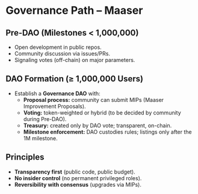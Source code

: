 # Governance Path – Maaser

## Pre-DAO (Milestones < 1,000,000)
- Open development in public repos.
- Community discussion via issues/PRs.
- Signaling votes (off-chain) on major parameters.

## DAO Formation (≥ 1,000,000 Users)
- Establish a **Governance DAO** with:
  - **Proposal process:** community can submit MIPs (Maaser Improvement Proposals).
  - **Voting:** token-weighted or hybrid (to be decided by community during Pre-DAO).
  - **Treasury:** created only by DAO vote; transparent, on-chain.
  - **Milestone enforcement:** DAO custodies rules; listings only after the 1M milestone.

## Principles
- **Transparency first** (public code, public budget).
- **No insider control** (no permanent privileged roles).
- **Reversibility with consensus** (upgrades via MIPs).
